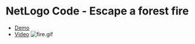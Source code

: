 # NetLogo Code - Escape a forest fire

-   [Demo](https://forestfire.surge.sh)
-   [Video](https://forestfire.surge.sh/fire.mp4)
    ![fire.gif](https://forestfire.surge.sh/fire.gif)
